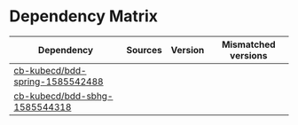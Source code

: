 # Dependency Matrix

Dependency | Sources | Version | Mismatched versions
---------- | ------- | ------- | -------------------
[cb-kubecd/bdd-spring-1585542488](https://github.com/cb-kubecd/bdd-spring-1585542488.git) |  | []() | 
[cb-kubecd/bdd-sbhg-1585544318](https://github.com/cb-kubecd/bdd-sbhg-1585544318.git) |  | []() | 
